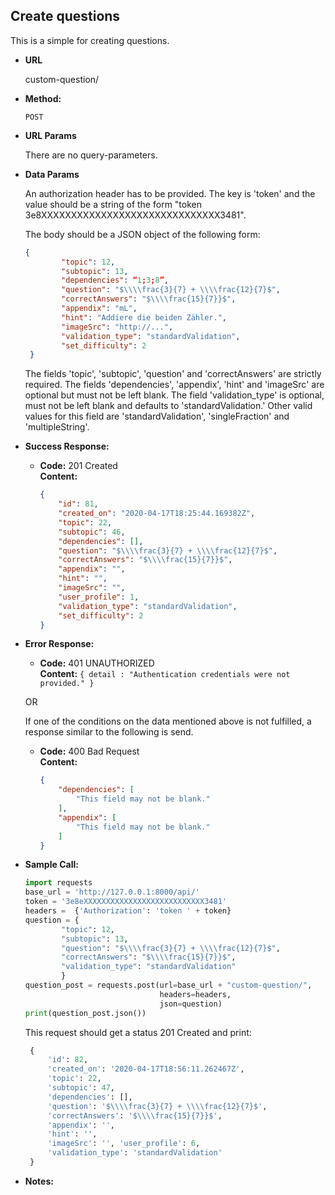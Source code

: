 **Create questions**
----
  This is a simple for creating questions. 
  
* **URL**

  custom-question/

* **Method:**

  `POST` 
  
*  **URL Params**

    There are no query-parameters. 
  
  
* **Data Params**

    An authorization header has to be provided. The key is 'token' 
    and the value should be a string of the form "token 3e8XXXXXXXXXXXXXXXXXXXXXXXXXXXXXX3481". 
    
    The body should be a JSON object of the following form: <br>
    
    ```json
    {
            "topic": 12, 
            "subtopic": 13,
            "dependencies": “1;3;8”,
            "question": "$\\\\frac{3}{7} + \\\\frac{12}{7}$",
            "correctAnswers": "$\\\\frac{15}{7}}$",
            "appendix": "mL",
            "hint": "Addiere die beiden Zähler.",
            "imageSrc": "http://...",
            "validation_type": "standardValidation",
            "set_difficulty": 2
     }
     ```
    
    The fields 'topic', 'subtopic', 'question' and 'correctAnswers' are strictly required. The fields
    'dependencies', 'appendix', 'hint' and 'imageSrc' are optional but must not be left blank. The field 
    'validation_type' is optional, must not be left blank and defaults to 'standardValidation.' Other valid values for 
    this field are 'standardValidation', 'singleFraction' and 'multipleString'. 
    
    
* **Success Response:**

  * **Code:** 201 Created <br />
    **Content:** 
    ```json
    {
        "id": 81,
        "created_on": "2020-04-17T18:25:44.169382Z",
        "topic": 22,
        "subtopic": 46,
        "dependencies": [],
        "question": "$\\\\frac{3}{7} + \\\\frac{12}{7}$",
        "correctAnswers": "$\\\\frac{15}{7}}$",
        "appendix": "",
        "hint": "",
        "imageSrc": "",
        "user_profile": 1,
        "validation_type": "standardValidation",
        "set_difficulty": 2
    }
    ```
    
 
* **Error Response:**

  * **Code:** 401 UNAUTHORIZED <br />
    **Content:** `{ detail : "Authentication credentials were not provided." }`

  OR
    
  If one of the conditions on the data mentioned above is not fulfilled, a response similar to the following is send. 
  * **Code:** 400 Bad Request <br />
    **Content:** 
    ```json
    {
        "dependencies": [
            "This field may not be blank."
        ],
        "appendix": [
            "This field may not be blank."
        ]
    }
    ```

* **Sample Call:**

    ```python
    import requests
    base_url = 'http://127.0.0.1:8000/api/'
    token = '3e8eXXXXXXXXXXXXXXXXXXXXXXXXXXX3481'
    headers =  {'Authorization': 'token ' + token}
    question = {
            "topic": 12,
            "subtopic": 13,
            "question": "$\\\\frac{3}{7} + \\\\frac{12}{7}$",
            "correctAnswers": "$\\\\frac{15}{7}}$",
            "validation_type": "standardValidation"
            }
    question_post = requests.post(url=base_url + "custom-question/",
                                  headers=headers,
                                  json=question)
    print(question_post.json())
     ``` 
     
     This request should get a status 201 Created and print:
     ```python
      {
          'id': 82, 
          'created_on': '2020-04-17T18:56:11.262467Z', 
          'topic': 22, 
          'subtopic': 47, 
          'dependencies': [], 
          'question': '$\\\\frac{3}{7} + \\\\frac{12}{7}$', 
          'correctAnswers': '$\\\\frac{15}{7}}$', 
          'appendix': '', 
          'hint': '', 
          'imageSrc': '', 'user_profile': 6, 
          'validation_type': 'standardValidation'
      }
     ```
    
* **Notes:**

